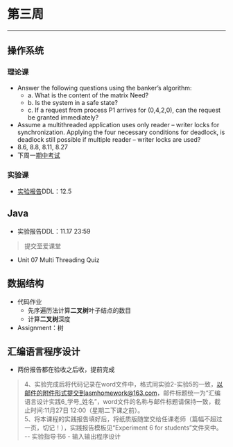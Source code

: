 # 第三周  
---  
## 操作系统  
### 理论课  
- Answer the following questions using the banker’s algorithm:  
	- a. What is the content of the matrix Need?  
	- b. Is the system in a safe state?  
	- c. If a request from process P1 arrives for (0,4,2,0), can the request be granted immediately?  
- Assume a multithreaded application uses only reader – writer locks for synchronization. Applying the four necessary conditions for deadlock, is deadlock still possible if multiple reader – writer locks are used?  
- 8.6, 8.8, 8.11, 8.27  
- 下周一[期中考试](/Notice/Midterm.md)    

### 实验课  
- [实验报告](/Assignment/1811/第二周.md)DDL：12.5  

## Java  
- 实验报告DDL：11.17 23:59  
> 提交至爱课堂  
- Unit 07 Multi Threading Quiz  

## 数据结构  
- 代码作业  
	- 先序遍历法计算**二叉树**叶子结点的数目  
	- 计算**二叉树**深度  
- Assignment：树  

## 汇编语言程序设计  
- 两份报告都在验收之后收，提前完成  
> 4、实验完成后将代码记录在word文件中，格式同实验2-实验5的一致，以邮件的附件形式提交到asmhomework@163.com，邮件标题统一为“汇编语言设计实践6_学号_姓名”，word文件的名称与邮件标题请保持一致，截止时间:11月27日 12:00（星期二下课之前）。  
> 5、将本课程的实践报告填好后，将纸质版随堂交给任课老师（篇幅不超过一页，切记！），实践报告模板见“Experiment 6 for students”文件夹中。  
> -- 实验指导书6 - 输入输出程序设计  


